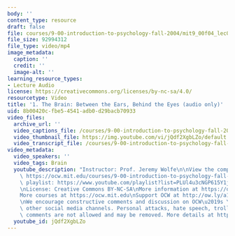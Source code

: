 ```yaml
---
body: ''
content_type: resource
draft: false
file: courses/9-00-introduction-to-psychology-fall-2004/mit9_00f04_lec01_trimmed_360p_16_9.mp4
file_size: 92994312
file_type: video/mp4
image_metadata:
  caption: ''
  credit: ''
  image-alt: ''
learning_resource_types:
- Lecture Audio
license: https://creativecommons.org/licenses/by-nc-sa/4.0/
resourcetype: Video
title: '1. The Brain: Between the Ears, Behind the Eyes (audio only)'
uid: 8b00420c-fbe5-4541-adb0-d29bacb70933
video_files:
  archive_url: ''
  video_captions_file: /courses/9-00-introduction-to-psychology-fall-2004/mit9_00f04_lec01_trimmed_captions.vtt
  video_thumbnail_file: https://img.youtube.com/vi/jQdf2XgbLZo/default.jpg
  video_transcript_file: /courses/9-00-introduction-to-psychology-fall-2004/1lPlqRR2tjZGEJsobT56r4mV0Y8m-gnQc_transcript.pdf
video_metadata:
  video_speakers: ''
  video_tags: Brain
  youtube_description: "Instructor: Prof. Jeremy Wolfe\n\nView the complete course:\
    \ https://ocw.mit.edu/courses/9-00-introduction-to-psychology-fall-2004/\nYouTube\
    \ playlist: https://www.youtube.com/playlist?list=PLUl4u3cNGP615Y1j9Ok3szAH5DxhFjTHo\n\
    \nLicense: Creative Commons BY-NC-SA\nMore information at https://ocw.mit.edu/terms\n\
    More courses at https://ocw.mit.edu\nSupport OCW at http://ow.ly/a1If50zVRlQ\n\
    \nWe encourage constructive comments and discussion on OCW\u2019s YouTube and\
    \ other social media channels. Personal attacks, hate speech, trolling, and inappropriate\
    \ comments are not allowed and may be removed. More details at https://ocw.mit.edu/comments."
  youtube_id: jQdf2XgbLZo
---
```

